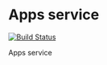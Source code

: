 Apps service
=====
[![Build Status](https://travis-ci.org/lecle/appsservice.svg?branch=master)](https://travis-ci.org/lecle/appsservice)

Apps service